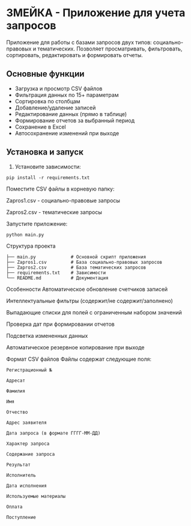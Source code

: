 # ЗМЕЙКА - Приложение для учета запросов

Приложение для работы с базами запросов двух типов: социально-правовых и тематических. Позволяет просматривать, фильтровать, сортировать, редактировать и формировать отчеты.

## Основные функции
- Загрузка и просмотр CSV файлов
- Фильтрация данных по 15+ параметрам
- Сортировка по столбцам
- Добавление/удаление записей
- Редактирование данных (прямо в таблице)
- Формирование отчетов за выбранный период
- Сохранение в Excel
- Автосохранение изменений при выходе

## Установка и запуск
1. Установите зависимости:
```
pip install -r requirements.txt
```
Поместите CSV файлы в корневую папку:

Zapros1.csv - социально-правовые запросы

Zapros2.csv - тематические запросы

Запустите приложение:

```
python main.py
```

Структура проекта
```
├── main.py             # Основной скрипт приложения
├── Zapros1.csv         # База социально-правовых запросов
├── Zapros2.csv         # База тематических запросов
├── requirements.txt    # Зависимости
└── README.md           # Документация
```
Особенности
Автоматическое обновление счетчиков записей

Интеллектуальные фильтры (содержит/не содержит/заполнено)

Выпадающие списки для полей с ограниченным набором значений

Проверка дат при формировании отчетов

Подсветка измененных данных

Автоматическое резервное копирование при выходе

Формат CSV файлов
Файлы содержат следующие поля:
```
Регистрационный №

Адресат

Фамилия

Имя

Отчество

Адрес заявителя

Дата запроса (в формате ГГГГ-ММ-ДД)

Характер запроса

Содержание запроса

Результат

Исполнитель

Дата исполнения

Используемые материалы

Оплата

Поступление
```
